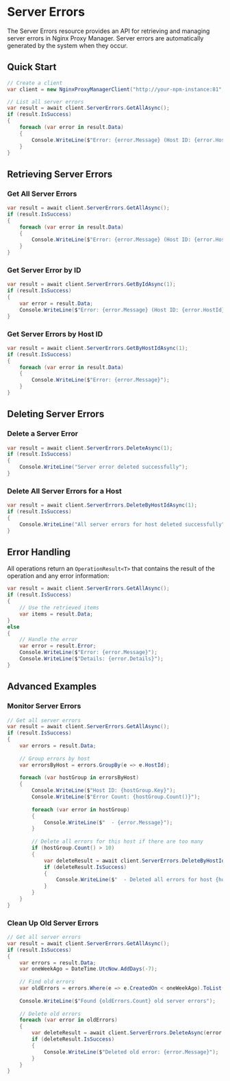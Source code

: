 # Server Errors

The Server Errors resource provides an API for retrieving and managing server errors in Nginx Proxy Manager. Server errors are automatically generated by the system when they occur.

## Quick Start

```csharp
// Create a client
var client = new NginxProxyManagerClient("http://your-npm-instance:81", "admin@example.com", "your-password");

// List all server errors
var result = await client.ServerErrors.GetAllAsync();
if (result.IsSuccess)
{
    foreach (var error in result.Data)
    {
        Console.WriteLine($"Error: {error.Message} (Host ID: {error.HostId})");
    }
}
```

## Retrieving Server Errors

### Get All Server Errors

```csharp
var result = await client.ServerErrors.GetAllAsync();
if (result.IsSuccess)
{
    foreach (var error in result.Data)
    {
        Console.WriteLine($"Error: {error.Message} (Host ID: {error.HostId})");
    }
}
```

### Get Server Error by ID

```csharp
var result = await client.ServerErrors.GetByIdAsync(1);
if (result.IsSuccess)
{
    var error = result.Data;
    Console.WriteLine($"Error: {error.Message} (Host ID: {error.HostId})");
}
```

### Get Server Errors by Host ID

```csharp
var result = await client.ServerErrors.GetByHostIdAsync(1);
if (result.IsSuccess)
{
    foreach (var error in result.Data)
    {
        Console.WriteLine($"Error: {error.Message}");
    }
}
```

## Deleting Server Errors

### Delete a Server Error

```csharp
var result = await client.ServerErrors.DeleteAsync(1);
if (result.IsSuccess)
{
    Console.WriteLine("Server error deleted successfully");
}
```

### Delete All Server Errors for a Host

```csharp
var result = await client.ServerErrors.DeleteByHostIdAsync(1);
if (result.IsSuccess)
{
    Console.WriteLine("All server errors for host deleted successfully");
}
```

## Error Handling

All operations return an `OperationResult<T>` that contains the result of the operation and any error information:

```csharp
var result = await client.ServerErrors.GetAllAsync();
if (result.IsSuccess)
{
    // Use the retrieved items
    var items = result.Data;
}
else
{
    // Handle the error
    var error = result.Error;
    Console.WriteLine($"Error: {error.Message}");
    Console.WriteLine($"Details: {error.Details}");
}
```

## Advanced Examples

### Monitor Server Errors

```csharp
// Get all server errors
var result = await client.ServerErrors.GetAllAsync();
if (result.IsSuccess)
{
    var errors = result.Data;
    
    // Group errors by host
    var errorsByHost = errors.GroupBy(e => e.HostId);
    
    foreach (var hostGroup in errorsByHost)
    {
        Console.WriteLine($"Host ID: {hostGroup.Key}");
        Console.WriteLine($"Error Count: {hostGroup.Count()}");
        
        foreach (var error in hostGroup)
        {
            Console.WriteLine($"  - {error.Message}");
        }
        
        // Delete all errors for this host if there are too many
        if (hostGroup.Count() > 10)
        {
            var deleteResult = await client.ServerErrors.DeleteByHostIdAsync(hostGroup.Key);
            if (deleteResult.IsSuccess)
            {
                Console.WriteLine($"  - Deleted all errors for host {hostGroup.Key}");
            }
        }
    }
}
```

### Clean Up Old Server Errors

```csharp
// Get all server errors
var result = await client.ServerErrors.GetAllAsync();
if (result.IsSuccess)
{
    var errors = result.Data;
    var oneWeekAgo = DateTime.UtcNow.AddDays(-7);
    
    // Find old errors
    var oldErrors = errors.Where(e => e.CreatedOn < oneWeekAgo).ToList();
    
    Console.WriteLine($"Found {oldErrors.Count} old server errors");
    
    // Delete old errors
    foreach (var error in oldErrors)
    {
        var deleteResult = await client.ServerErrors.DeleteAsync(error.Id);
        if (deleteResult.IsSuccess)
        {
            Console.WriteLine($"Deleted old error: {error.Message}");
        }
    }
}
``` 